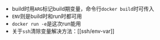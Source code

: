 - build时用`ARG`标记build期变量，命令行`docker build`时可传入
- `ENV`则是build时和run时都可用
- `docker run -e`是这次run能用
- 关于`ssh`清除变量解决方法：[[ssh/env-var]]